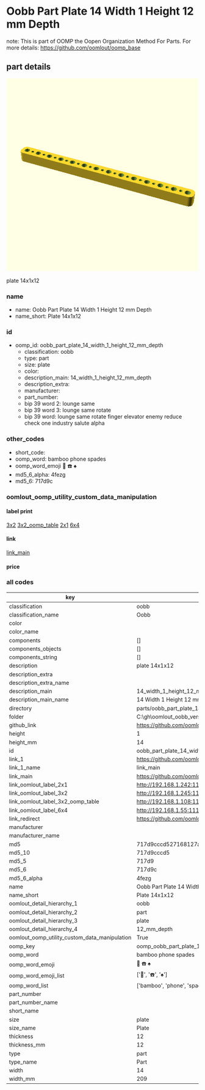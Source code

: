# Oobb Part Plate 14 Width 1 Height 12 mm Depth  

note: This is part of OOMP the Oopen Organization Method For Parts. For more details: https://github.com/oomlout/oomp_base

##  part details
  

[![](3dpr.png)](3dpr.png)

plate 14x1x12



### name
* name: Oobb Part Plate 14 Width 1 Height 12 mm Depth
* name_short: Plate 14x1x12 
### id
* oomp_id: oobb_part_plate_14_width_1_height_12_mm_depth
  * classification: oobb
  * type: part
  * size: plate
  * color: 
  * description_main: 14_width_1_height_12_mm_depth
  * description_extra: 
  * manufacturer: 
  * part_number: 
  * bip 39 word 2: lounge same
  * bip 39 word 3: lounge same rotate
  * bip 39 word: lounge same rotate finger elevator enemy reduce check one industry salute alpha

### other_codes
* short_code: 
* oomp_word: bamboo phone spades
* oomp_word_emoji :bamboo: :phone: :spades:
* md5_6_alpha: 4fezg
* md5_6: 717d9c






### oomlout_oomp_utility_custom_data_manipulation
#### label print
[3x2](http://192.168.1.245:1112/?label=oomp%204fezg)
[3x2_oomp_table](http://192.168.1.108:1112/?label=oomp%204fezg)
[2x1](http://192.168.1.242:1112/?label=oomp%204fezg)
[6x4](http://192.168.1.55:1112/?label=oomp%204fezg)    

#### link

[link_main](https://github.com/oomlout/oomlout_oobb_version_4_generated_parts/tree/main/navigation_oomp/oobb/part/plate/14_width_1_height_12_mm_depth/part)                              

#### price







### all codes 
| key | value |  
| --- | --- |  
| classification | oobb |  
| classification_name | Oobb |  
| color |  |  
| color_name |  |  
| components | [] |  
| components_objects | [] |  
| components_string | [] |  
| description | plate 14x1x12 |  
| description_extra |  |  
| description_extra_name |  |  
| description_main | 14_width_1_height_12_mm_depth |  
| description_main_name | 14 Width 1 Height 12 mm Depth |  
| directory | parts/oobb_part_plate_14_width_1_height_12_mm_depth |  
| folder | C:\gh\oomlout_oobb_version_4_generated_parts\parts\oobb_part_plate_14_width_1_height_12_mm_depth |  
| github_link | https://github.com/oomlout/oomlout_oomp_part_src/tree/main/parts/oobb_part_plate_14_width_1_height_12_mm_depth |  
| height | 1 |  
| height_mm | 14 |  
| id | oobb_part_plate_14_width_1_height_12_mm_depth |  
| link_1 | https://github.com/oomlout/oomlout_oobb_version_4_generated_parts/tree/main/navigation_oomp/oobb/part/plate/14_width_1_height_12_mm_depth/part |  
| link_1_name | link_main |  
| link_main | https://github.com/oomlout/oomlout_oobb_version_4_generated_parts/tree/main/navigation_oomp/oobb/part/plate/14_width_1_height_12_mm_depth/part |  
| link_oomlout_label_2x1 | http://192.168.1.242:1112/?label=oomp%204fezg |  
| link_oomlout_label_3x2 | http://192.168.1.245:1112/?label=oomp%204fezg |  
| link_oomlout_label_3x2_oomp_table | http://192.168.1.108:1112/?label=oomp%204fezg |  
| link_oomlout_label_6x4 | http://192.168.1.55:1112/?label=oomp%204fezg |  
| link_redirect | https://github.com/oomlout/oomlout_oobb_version_4_generated_parts/tree/main/parts/oobb_plate_14_01_12 |  
| manufacturer |  |  
| manufacturer_name |  |  
| md5 | 717d9cccd527168127a3f56f786fbc22 |  
| md5_10 | 717d9cccd5 |  
| md5_5 | 717d9 |  
| md5_6 | 717d9c |  
| md5_6_alpha | 4fezg |  
| name | Oobb Part Plate 14 Width 1 Height 12 mm Depth |  
| name_short | Plate 14x1x12  |  
| oomlout_detail_hierarchy_1 | oobb |  
| oomlout_detail_hierarchy_2 | part |  
| oomlout_detail_hierarchy_3 | plate |  
| oomlout_detail_hierarchy_4 | 12_mm_depth |  
| oomlout_oomp_utility_custom_data_manipulation | True |  
| oomp_key | oomp_oobb_part_plate_14_width_1_height_12_mm_depth |  
| oomp_word | bamboo phone spades |  
| oomp_word_emoji | :bamboo: :phone: :spades: |  
| oomp_word_emoji_list | [':bamboo:', ':phone:', ':spades:'] |  
| oomp_word_list | ['bamboo', 'phone', 'spades'] |  
| part_number |  |  
| part_number_name |  |  
| short_name |  |  
| size | plate |  
| size_name | Plate |  
| thickness | 12 |  
| thickness_mm | 12 |  
| type | part |  
| type_name | Part |  
| width | 14 |  
| width_mm | 209 |  
